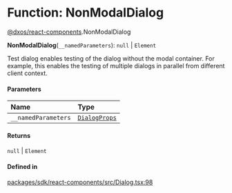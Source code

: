 # Function: NonModalDialog

[@dxos/react-components](../modules/dxos_react_components.md).NonModalDialog

**NonModalDialog**(`__namedParameters`): ``null`` \| `Element`

Test dialog enables testing of the dialog without the modal container.
For example, this enables the testing of multiple dialogs in parallel from different client context.

#### Parameters

| Name | Type |
| :------ | :------ |
| `__namedParameters` | [`DialogProps`](../interfaces/dxos_react_components.DialogProps.md) |

#### Returns

``null`` \| `Element`

#### Defined in

[packages/sdk/react-components/src/Dialog.tsx:98](https://github.com/dxos/dxos/blob/main/packages/sdk/react-components/src/Dialog.tsx#L98)
